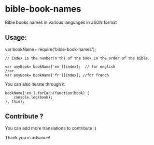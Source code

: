 # bible-book-names
Bible books names in various languages in JSON format


## Usage:

var bookName=  require('bible-book-names');
```
// index is the number(n'th) of the book in the order of the bible.

var anyBook= bookName['en'][index];  // for english
//or
var anyBook= bookName['fr'][index]; //for french
```
You can also iterate through it
```
bookName['en'].forEach(function(book) {
    console.log(book);
}, this);

```

## Contribute ?

You can add more translations to contribute :)

Thank you in advance!